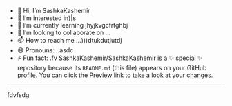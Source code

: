 - 👋 Hi, I’m SashkaKashemir
- 👀 I’m interested in)|s
- 🌱 I’m currently learning jhyjkvgcfrtghbj
- 💞️ I’m looking to collaborate on ...
- 📫 How to reach me ...)))dtukdutjutdj
- 😄 Pronouns: ..asdc
- ⚡ Fun fact: .fv
SashkaKashemir/SashkaKashemir is a ✨ special ✨ repository because its `README.md` (this file) appears on your GitHub profile.
You can click the Preview link to take a look at your changes.
---
fdvfsdg
